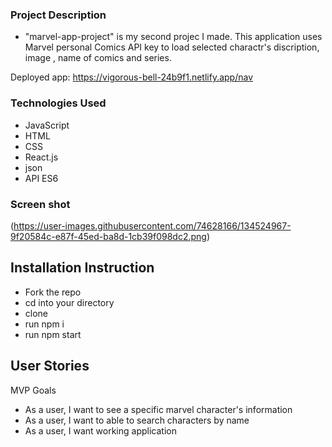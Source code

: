 ### Project Description
- "marvel-app-project" is my second projec I made. This application uses Marvel personal Comics API key to load selected charactr's discription, image , name of comics and series. 

Deployed app: https://vigorous-bell-24b9f1.netlify.app/nav 
### Technologies Used
 - JavaScript
 - HTML
 - CSS
 - React.js
 - json
 - API ES6

 ### Screen shot

 (https://user-images.githubusercontent.com/74628166/134524967-9f20584c-e87f-45ed-ba8d-1cb39f098dc2.png)

## Installation Instruction

- Fork the repo
- cd into your directory 
- clone 
- run npm i 
- run npm start

## User Stories

MVP Goals
- As a user, I want to see a specific marvel character's information
- As a user, I want to able to search characters by name
- As a user, I want working application 

